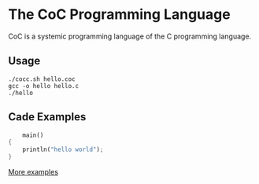 # The CoC Programming Language
CoC is a systemic programming language of the C programming language.

## Usage
```
./cocc.sh hello.coc
gcc -o hello hello.c
./hello
```

## Cade Examples
```rust
    main()
{
    println("hello world");
}
```
[More examples](https://github.com/0verse/CoC/tree/main/examples)
